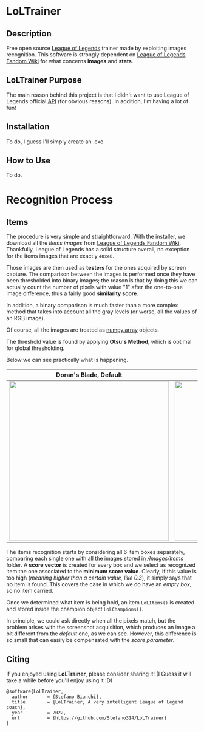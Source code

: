 # LoLTrainer

Description
-----------
Free open source [League of Legends](https://www.leagueoflegends.com/) trainer made by 
exploiting images recognition.
This software is strongly dependent on 
[League of Legends Fandom Wiki](https://leagueoflegends.fandom.com/wiki/League_of_Legends_Wiki) for what concerns
**images** and **stats**.

LoLTrainer Purpose
------------------
The main reason behind this project is that I didn't want to use League of Legends official
[API](https://developer.riotgames.com/) (for obvious reasons). In addition, I'm having a 
lot of fun!

Installation
------------
To do, I guess I'll simply create an .exe.


How to Use
----------
To do.

# Recognition Process

## Items

The procedure is very simple and straightforward. With the installer, we download all the 
*items images* from [League of Legends Fandom Wiki](https://leagueoflegends.fandom.com/wiki/League_of_Legends_Wiki). 
Thankfully, League of Legends has a solid structure overall, no exception for the items
images that are exactly ```40x40```.

Those images are then used as **testers** for the ones acquired by screen capture. 
The comparison between the images is performed once they have been thresholded into binary 
images; the reason is that by doing this we can actually count the number of pixels with 
value "1" after the one-to-one image difference, thus a fairly good **similarity score**.

In addition, a binary comparison is much faster than a more complex method that takes into
account all the gray levels (or worse, all the values of an RGB image).

Of course, all the images are treated as [numpy.array](https://numpy.org/doc/stable/reference/generated/numpy.array.html)
objects.

The threshold value is found by applying **Otsu's Method**, which is optimal for
global thresholding.

Below we can see practically what is happening.

| Doran's Blade, Default      | Doran's Blade, Default Threshold | Doran's Blade, Screenshot     | Doran's Blade, Screnshot Threshold |
| :---:        |    :----:   |          :---: | :---: |
| <img src="https://user-images.githubusercontent.com/79590448/169715691-6a5993fb-724d-46a2-b44a-f32563a5b4cf.png" width="420">      | <img src="https://user-images.githubusercontent.com/79590448/169715725-5a126fce-96cf-4f1f-8d10-4a82ff6ce924.png" width="420">       | <img src="https://user-images.githubusercontent.com/79590448/169715751-062bdd4c-829f-48d8-834b-02f314dba956.png" width="420">   | <img src="https://user-images.githubusercontent.com/79590448/169715755-80acc1c1-76ce-4776-86d5-edb4031a4d52.png" width="420"> |

The items recognition starts by considering all 6 item boxes separately, comparing each
single one with all the images stored in */Images/Items* folder. A **score vector** is
created for every box and we select as recognized item the one associated to the
**minimum score value**.
Clearly, if this value is too high (*meaning higher than a certain value, like 0.3*), it
simply says that no item is found. This covers the case in which we do have an *empty
box*, so no item carried.

Once we determined what item is being hold, an item ```LoLItems()``` is created and 
stored inside the champion object ```LoLChampions()```.

In principle, we could ask directly when all the pixels match, but the problem arises with 
the screenshot acquisition, which produces an image a bit different from the *default* one, 
as we can see. However, this difference is so small that can easily be compensated with 
the *score parameter*.


Citing
------
If you enjoyed using **LoLTrainer**, please consider sharing it! (I Guess it will take a 
while before you'll enjoy using it :D)
```
@software{LoLTrainer,
  author       = {Stefano Bianchi},
  title        = {LoLTrainer, A very intelligent League of Legend coach},
  year         = 2022,
  url          = {https://github.com/Stefano314/LoLTrainer}
}
```
